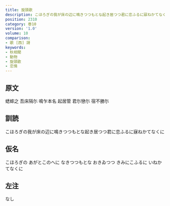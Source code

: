 ```yaml
---
title: 旋頭歌
description: こほろぎの我が床の辺に鳴きつつもとな起き居つつ君に恋ふるに寐ねかてなくに
position: 2310
category: 巻10
version: '1.0'
volume: 10
comparison:
- 歌 [西] 謌
keywords:
- 秋相聞
- 動物
- 旋頭歌
- 恋情
---
```


## 原文

蟋蟀之 吾床隔尓 鳴乍本名 起居管 君尓戀尓 宿不勝尓

## 訓読

こほろぎの我が床の辺に鳴きつつもとな起き居つつ君に恋ふるに寐ねかてなくに

## 仮名

こほろぎの あがとこのへに なきつつもとな おきゐつつ きみにこふるに いねかてなくに

## 左注

なし
